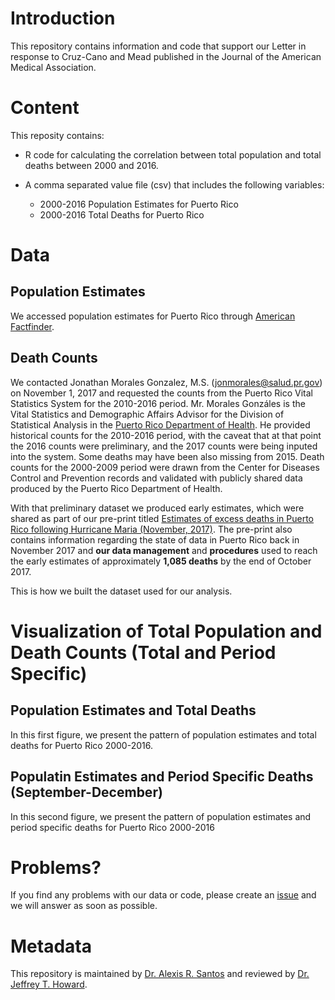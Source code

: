 # Introduction 
This repository contains information and code that support our Letter in response to Cruz-Cano and Mead published in the Journal of the American Medical Association.

# Content
This reposity contains:

* R code for calculating the correlation between total population and total deaths between 2000 and 2016.

* A comma separated value file (csv) that includes the following variables:

    + 2000-2016 Population Estimates for Puerto Rico
    + 2000-2016 Total Deaths for Puerto Rico 

# Data 

## Population Estimates
We accessed population estimates for Puerto Rico through [American Factfinder](https://factfinder.census.gov/faces/nav/jsf/pages/index.xhtml). 

## Death Counts
We contacted Jonathan Morales Gonzalez, M.S. (jonmorales@salud.pr.gov) on November 1, 2017 and requested the counts from the Puerto Rico Vital Statistics System for the 2010-2016 period. Mr. Morales Gonzáles is the Vital Statistics and Demographic Affairs Advisor for the Division of Statistical Analysis in the [Puerto Rico Department of Health](http://www.salud.gov.pr/). He provided historical counts for the 2010-2016 period, with the caveat that at that point the 2016 counts were preliminary, and the 2017 counts were being inputed into the system. Some deaths may have been also missing from 2015. Death counts for the 2000-2009 period were drawn from the Center for Diseases Control and Prevention records and validated with publicly shared data produced by the Puerto Rico Department of Health.  

With that preliminary dataset we produced early estimates, which were shared as part of our pre-print titled [Estimates of excess deaths in Puerto Rico following Hurricane Maria (November, 2017)](https://osf.io/preprints/socarxiv/s7dmu/). The pre-print also contains information regarding the state of data in Puerto Rico back in November 2017 and **our data management** and **procedures** used to reach the early estimates of approximately **1,085 deaths** by the end of October 2017. 

This is how we built the dataset used for our analysis.

# Visualization of Total Population and Death Counts (Total and Period Specific)
## Population Estimates and Total Deaths
In this first figure, we present the pattern of population estimates and total deaths for Puerto Rico 2000-2016.

## Populatin Estimates and Period Specific Deaths (September-December)
In this second figure, we present the pattern of population estimates and period specific deaths for Puerto Rico 2000-2016

# Problems?
If you find any problems with our data or code, please create an [issue](https://github.com/alexisrsantos/JAMA_Reply/issues) and we will answer as soon as possible. 

# Metadata
This repository is maintained by [Dr. Alexis R. Santos](https://scholar.google.com/citations?user=oPZ-RDgAAAAJ&hl=en) and reviewed by [Dr. Jeffrey T. Howard](https://scholar.google.com/citations?user=l0A2z2YAAAAJ&hl=en).
